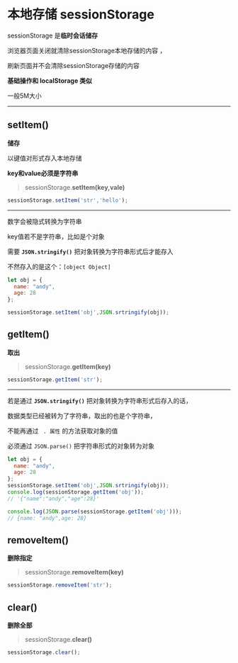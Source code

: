 #  本地存储 sessionStorage

sessionStorage 是**临时会话储存**

浏览器页面关闭就清除sessionStorage本地存储的内容 ，

刷新页面并不会清除sessionStorage存储的内容

**基础操作和 localStorage 类似**

一般5M大小

---

## setItem()

**储存**

以键值对形式存入本地存储

**key和value必须是字符串**

> sessionStorage.**setItem(key,vale)**

```js
sessionStorage.setItem('str','hello');
```

---

数字会被隐式转换为字符串

key值若不是字符串，比如是个对象

需要 **`JSON.stringify()`** 把对象转换为字符串形式后才能存入

不然存入的是这个：`[object Object]`

```js
let obj = {
  name: "andy",
  age: 28
};

sessionStorage.setItem('obj',JSON.srtringify(obj));
```





## getItem()

**取出**

>sessionStorage.**getItem(key)**

```js
sessionStorage.getItem('str');
```

---

若是通过 **`JSON.stringify()`** 把对象转换为字符串形式后存入的话，

数据类型已经被转为了字符串，取出的也是个字符串，

不能再通过 ` . 属性` 的方法获取对象的值

必须通过 `JSON.parse()` 把字符串形式的对象转为对象

``` js
let obj = {
  name: "andy",
  age: 28
};
sessionStorage.setItem('obj',JSON.srtringify(obj));
console.log(sessionStorage.getItem('obj'));
// '{"name":"andy","age":28}'

console.log(JSON.parse(sessionStorage.getItem('obj')));
// {name: "andy",age: 28}
```





## removeItem()

**删除指定**

> sessionStorage.**removeItem(key)**

```js
sessionStorage.removeItem('str');
```



## clear()

**删除全部**

>sessionStorage.**clear()**

```js
sessionStorage.clear();
```

